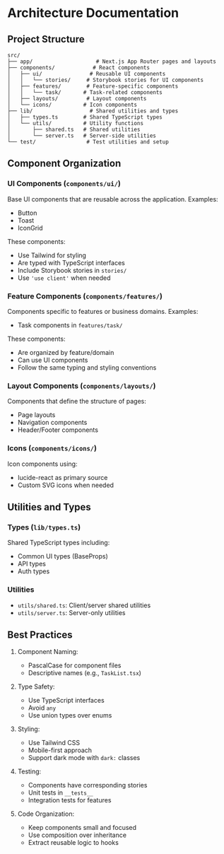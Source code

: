 # Architecture Documentation

## Project Structure

```
src/
├── app/                    # Next.js App Router pages and layouts
├── components/            # React components
│   ├── ui/               # Reusable UI components
│   │   └── stories/     # Storybook stories for UI components
│   ├── features/        # Feature-specific components
│   │   └── task/       # Task-related components
│   ├── layouts/         # Layout components
│   └── icons/          # Icon components
├── lib/                  # Shared utilities and types
│   ├── types.ts        # Shared TypeScript types
│   └── utils/          # Utility functions
│       ├── shared.ts   # Shared utilities
│       └── server.ts   # Server-side utilities
└── test/                # Test utilities and setup
```

## Component Organization

### UI Components (`components/ui/`)
Base UI components that are reusable across the application. Examples:
- Button
- Toast
- IconGrid

These components:
- Use Tailwind for styling
- Are typed with TypeScript interfaces
- Include Storybook stories in `stories/`
- Use `'use client'` when needed

### Feature Components (`components/features/`)
Components specific to features or business domains. Examples:
- Task components in `features/task/`

These components:
- Are organized by feature/domain
- Can use UI components
- Follow the same typing and styling conventions

### Layout Components (`components/layouts/`)
Components that define the structure of pages:
- Page layouts
- Navigation components
- Header/Footer components

### Icons (`components/icons/`)
Icon components using:
- lucide-react as primary source
- Custom SVG icons when needed

## Utilities and Types

### Types (`lib/types.ts`)
Shared TypeScript types including:
- Common UI types (BaseProps)
- API types
- Auth types

### Utilities
- `utils/shared.ts`: Client/server shared utilities
- `utils/server.ts`: Server-only utilities

## Best Practices

1. Component Naming:
   - PascalCase for component files
   - Descriptive names (e.g., `TaskList.tsx`)

2. Type Safety:
   - Use TypeScript interfaces
   - Avoid `any`
   - Use union types over enums

3. Styling:
   - Use Tailwind CSS
   - Mobile-first approach
   - Support dark mode with `dark:` classes

4. Testing:
   - Components have corresponding stories
   - Unit tests in `__tests__`
   - Integration tests for features

5. Code Organization:
   - Keep components small and focused
   - Use composition over inheritance
   - Extract reusable logic to hooks 